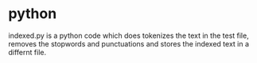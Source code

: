 # python

indexed.py is a python code which does tokenizes the text in the test file, removes the stopwords and punctuations and stores the indexed text in a differnt file.

